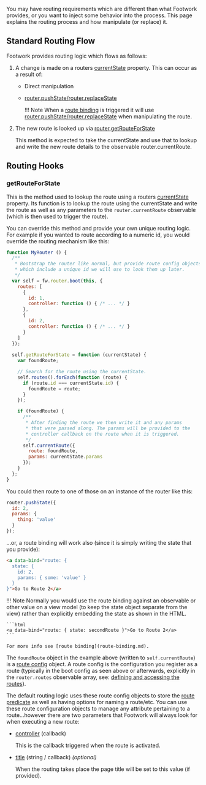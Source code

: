 You may have routing requirements which are different than what Footwork provides, or you want to inject some behavior into the process. This page explains the routing process and how manipulate (or replace) it.

## Standard Routing Flow

Footwork provides routing logic which flows as follows:

1. A change is made on a routers [currentState](router-state.md#current-state) property. This can occur as a result of:
    
    * Direct manipulation
    
    * [router.pushState/router.replaceState](router-routing.md#state-change-methods)
    
        !!! Note
            When a [route binding](route-binding.md) is triggered it will use [router.pushState/router.replaceState](router-routing.md#state-change-methods) when manipulating the route.

1. The new route is looked up via [router.getRouteForState](#getrouteforstate)

    This method is expected to take the currentState and use that to lookup and write the new route details to the observable router.currentRoute.

## Routing Hooks

### getRouteForState

This is the method used to lookup the route using a routers [currentState](router-state.md#current-state) property. Its function is to lookup the route using the currentState and write the route as well as any parameters to the `router.currentRoute` observable (which is then used to trigger the route).

You can override this method and provide your own unique routing logic. For example if you wanted to route according to a numeric id, you would override the routing mechanism like this:

```javascript
function MyRouter () {
  /**
   * Bootstrap the router like normal, but provide route config objects
   * which include a unique id we will use to look them up later.
   */
  var self = fw.router.boot(this, {
    routes: [
      {
        id: 1,
        controller: function () { /* ... */ }
      },
      {
        id: 2,
        controller: function () { /* ... */ }
      }
    ]
  });
  
  self.getRouteForState = function (currentState) {
    var foundRoute;

    // Search for the route using the currentState.
    self.routes().forEach(function (route) {
      if (route.id === currentState.id) {
        foundRoute = route;
      }
    });

    if (foundRoute) {
      /**
       * After finding the route we then write it and any params
       * that were passed along. The params will be provided to the
       * controller callback on the route when it is triggered.
       */
      self.currentRoute({
        route: foundRoute,
        params: currentState.params
      });
    }
  };
}
```

You could then route to one of those on an instance of the router like this:

```javascript
router.pushState({
  id: 2,
  params: {
    thing: 'value'
  }
});
```

...or, a route binding will work also (since it is simply writing the state that you provide):

```html
<a data-bind="route: {
  state: {
    id: 2,
    params: { some: 'value' }
  }
}">Go to Route 2</a>
```

!!! Note
    Normally you would use the route binding against an observable or other value on a view model (to keep the state object separate from the view) rather than explicitly embedding the state as shown in the HTML.

    ```html
    <a data-bind="route: { state: secondRoute }">Go to Route 2</a>
    ```

    For more info see [route binding](route-binding.md).

The `foundRoute` object in the example above (written to `self.currentRoute`) is a [route config](router-route-config.md#configuration-options) object. A route config is the configuration you register as a route (typically in the boot config as seen above or afterwards, explicitly in the `router.routes` observable array, see: [defining and accessing the routes](router-route-config.md#defining-and-accessing-the-routes)).

The default routing logic uses these route config objects to store the [route predicate](router-route-config.md#predicate-callback) as well as having options for naming a route/etc. You can use these route configuration objects to manage any attribute pertaining to a route...however there are two parameters that Footwork will always look for when executing a new route:

* [controller](router-route-config.md#controller-callback) (callback)
  
    This is the callback triggered when the route is activated.

* [title](router-route-config.md#title-string-callback) (string / callback) *(optional)*

    When the routing takes place the page title will be set to this value (if provided).



